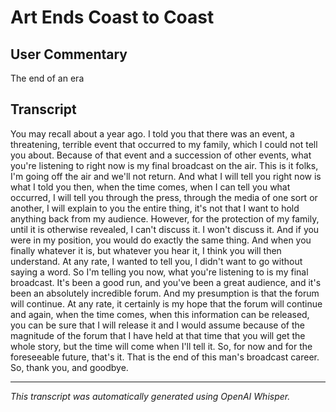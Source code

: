 # Art Ends Coast to Coast

## User Commentary

The end of an era

## Transcript

 You may recall about a year ago. I told you that there was an event, a threatening, terrible event that occurred to my family, which I could not tell you about. Because of that event and a succession of other events, what you're listening to right now is my final broadcast on the air. This is it folks, I'm going off the air and we'll not return. And what I will tell you right now is what I told you then, when the time comes, when I can tell you what occurred, I will tell you through the press, through the media of one sort or another, I will explain to you the entire thing, it's not that I want to hold anything back from my audience. However, for the protection of my family, until it is otherwise revealed, I can't discuss it. I won't discuss it. And if you were in my position, you would do exactly the same thing. And when you finally whatever it is, but whatever you hear it, I think you will then understand. At any rate, I wanted to tell you, I didn't want to go without saying a word. So I'm telling you now, what you're listening to is my final broadcast. It's been a good run, and you've been a great audience, and it's been an absolutely incredible forum. And my presumption is that the forum will continue. At any rate, it certainly is my hope that the forum will continue and again, when the time comes, when this information can be released, you can be sure that I will release it and I would assume because of the magnitude of the forum that I have held at that time that you will get the whole story, but the time will come when I'll tell it. So, for now and for the foreseeable future, that's it. That is the end of this man's broadcast career. So, thank you, and goodbye.

---

*This transcript was automatically generated using OpenAI Whisper.*
